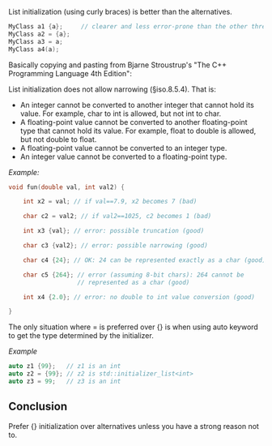 List initialization (using curly braces) is better than the alternatives.

```C++
MyClass a1 {a};     // clearer and less error-prone than the other three
MyClass a2 = {a};
MyClass a3 = a;
MyClass a4(a);
```

Basically copying and pasting from Bjarne Stroustrup's "The C++ Programming Language 4th Edition":

List initialization does not allow narrowing (§iso.8.5.4). That is:

- An integer cannot be converted to another integer that cannot hold its value. For example, char to int is allowed, but not int to char.
- A floating-point value cannot be converted to another floating-point type that cannot hold its value. For example, float to double is allowed, but not double to float.
- A floating-point value cannot be converted to an integer type.
- An integer value cannot be converted to a floating-point type.

*Example:*
```C++
void fun(double val, int val2) {

    int x2 = val; // if val==7.9, x2 becomes 7 (bad)

    char c2 = val2; // if val2==1025, c2 becomes 1 (bad)

    int x3 {val}; // error: possible truncation (good)

    char c3 {val2}; // error: possible narrowing (good)

    char c4 {24}; // OK: 24 can be represented exactly as a char (good)

    char c5 {264}; // error (assuming 8-bit chars): 264 cannot be 
                   // represented as a char (good)

    int x4 {2.0}; // error: no double to int value conversion (good)

}
```
The only situation where = is preferred over {} is when using auto keyword to get the type determined by the initializer.

*Example*
```C++
auto z1 {99};   // z1 is an int
auto z2 = {99}; // z2 is std::initializer_list<int>
auto z3 = 99;   // z3 is an int
```
## Conclusion
Prefer {} initialization over alternatives unless you have a strong reason not to.

